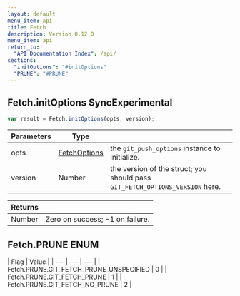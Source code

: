 ```yaml
---
layout: default
menu_item: api
title: Fetch
description: Version 0.12.0
menu_item: api
return_to:
  "API Documentation Index": /api/
sections:
  "initOptions": "#initOptions"
  "PRUNE": "#PRUNE"
---
```


## <a name="initOptions"></a><span>Fetch.</span>initOptions <span class="tags"><span class="sync">Sync</span><span class="experimental">Experimental</span></span>

```js
var result = Fetch.initOptions(opts, version);
```

| Parameters | Type |   |
| --- | --- | --- |
| opts | [FetchOptions](/api/fetch_options/) | the `git_push_options` instance to initialize. |
| version | Number | the version of the struct; you should pass `GIT_FETCH_OPTIONS_VERSION` here. |

| Returns |  |
| --- | --- |
| Number |  Zero on success; -1 on failure. |

## <a name="PRUNE"></a><span>Fetch.</span>PRUNE <span class="tags"><span class="enum">ENUM</span></span>

| Flag | Value |
| --- | --- | --- |
| <span>Fetch.PRUNE.</span>GIT_FETCH_PRUNE_UNSPECIFIED | 0 |
| <span>Fetch.PRUNE.</span>GIT_FETCH_PRUNE | 1 |
| <span>Fetch.PRUNE.</span>GIT_FETCH_NO_PRUNE | 2 |

